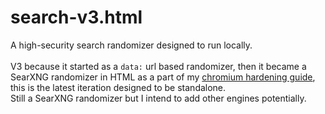 # search-v3.html

A high-security search randomizer designed to run locally.
\
\
V3 because it started as a `data:` url based randomizer, then it became a SearXNG randomizer in HTML as a part of my [chromium hardening guide](https://github.com/RKNF404/chromium-hardening-guide), this is the latest iteration designed to be standalone.
\
Still a SearXNG randomizer but I intend to add other engines potentially.

